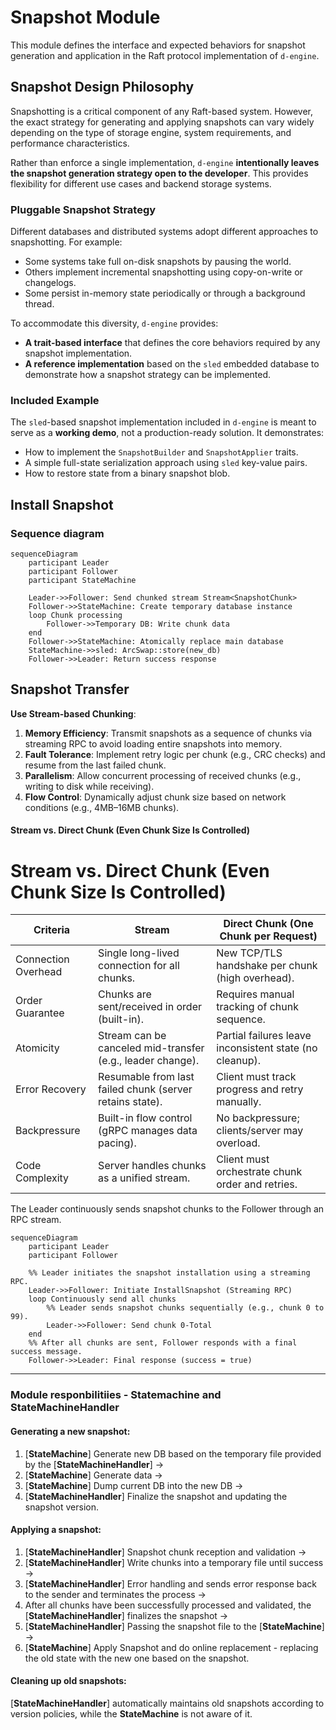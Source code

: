 # Snapshot Module

This module defines the interface and expected behaviors for snapshot generation and application in the Raft protocol implementation of `d-engine`.

## Snapshot Design Philosophy

Snapshotting is a critical component of any Raft-based system. However, the exact strategy for generating and applying snapshots can vary widely depending on the type of storage engine, system requirements, and performance characteristics.

Rather than enforce a single implementation, `d-engine` **intentionally leaves the snapshot generation strategy open to the developer**. This provides flexibility for different use cases and backend storage systems.

### Pluggable Snapshot Strategy

Different databases and distributed systems adopt different approaches to snapshotting. For example:

- Some systems take full on-disk snapshots by pausing the world.
- Others implement incremental snapshotting using copy-on-write or changelogs.
- Some persist in-memory state periodically or through a background thread.

To accommodate this diversity, `d-engine` provides:

- **A trait-based interface** that defines the core behaviors required by any snapshot implementation.
- **A reference implementation** based on the `sled` embedded database to demonstrate how a snapshot strategy can be implemented.

### Included Example

The `sled`-based snapshot implementation included in `d-engine` is meant to serve as a **working demo**, not a production-ready solution. It demonstrates:

- How to implement the `SnapshotBuilder` and `SnapshotApplier` traits.
- A simple full-state serialization approach using `sled` key-value pairs.
- How to restore state from a binary snapshot blob.

## **Install Snapshot**

### Sequence diagram

```mermaid
sequenceDiagram
    participant Leader
    participant Follower
    participant StateMachine

    Leader->>Follower: Send chunked stream Stream<SnapshotChunk>
    Follower->>StateMachine: Create temporary database instance
    loop Chunk processing
        Follower->>Temporary DB: Write chunk data
    end
    Follower->>StateMachine: Atomically replace main database
    StateMachine->>sled: ArcSwap::store(new_db)
    Follower->>Leader: Return success response
```

## **Snapshot Transfer**

**Use Stream-based Chunking**:

1. **Memory Efficiency**: Transmit snapshots as a sequence of chunks via streaming RPC to avoid loading entire snapshots into memory.
2. **Fault Tolerance**: Implement retry logic per chunk (e.g., CRC checks) and resume from the last failed chunk.
3. **Parallelism**: Allow concurrent processing of received chunks (e.g., writing to disk while receiving).
4. **Flow Control**: Dynamically adjust chunk size based on network conditions (e.g., 4MB–16MB chunks).
    

#### Stream<Chunk> vs. Direct Chunk (Even Chunk Size Is Controlled)
# Stream<Chunk> vs. Direct Chunk (Even Chunk Size Is Controlled)

| Criteria           | Stream<Chunk>                                    | Direct Chunk (One Chunk per Request)                       |
|--------------------|--------------------------------------------------|------------------------------------------------------------|
| Connection Overhead | Single long-lived connection for all chunks.    | New TCP/TLS handshake per chunk (high overhead).           |
| Order Guarantee    | Chunks are sent/received in order (built-in).     | Requires manual tracking of chunk sequence.                |
| Atomicity          | Stream can be canceled mid-transfer (e.g., leader change). | Partial failures leave inconsistent state (no cleanup). |
| Error Recovery     | Resumable from last failed chunk (server retains state). | Client must track progress and retry manually.           |
| Backpressure       | Built-in flow control (gRPC manages data pacing). | No backpressure; clients/server may overload.              |
| Code Complexity    | Server handles chunks as a unified stream.       | Client must orchestrate chunk order and retries.           |

The Leader continuously sends snapshot chunks to the Follower through an RPC stream.

```mermaid
sequenceDiagram
    participant Leader
    participant Follower

    %% Leader initiates the snapshot installation using a streaming RPC.
    Leader->>Follower: Initiate InstallSnapshot (Streaming RPC)
    loop Continuously send all chunks
        %% Leader sends snapshot chunks sequentially (e.g., chunk 0 to 99).
        Leader->>Follower: Send chunk 0-Total
    end
    %% After all chunks are sent, Follower responds with a final success message.
    Follower->>Leader: Final response (success = true)

```    
---
### Module responbilitiies - Statemachine and StateMachineHandler

#### Generating a new snapshot:
1. [**StateMachine**] Generate new DB based on the temporary file provided by the [**StateMachineHandler**] → 
2. [**StateMachine**] Generate data → 
3. [**StateMachine**] Dump current DB into the new DB → 
3. [**StateMachineHandler**] Finalize the snapshot and updating the snapshot version.

#### Applying a snapshot:
1. [**StateMachineHandler**] Snapshot chunk reception and validation → 
2. [**StateMachineHandler**] Write chunks into a temporary file until success → 
3. [**StateMachineHandler**] Error handling and sends error response back to the sender and terminates the process → 
4. After all chunks have been successfully processed and validated, the [**StateMachineHandler**] finalizes the snapshot →  
5. [**StateMachineHandler**] Passing the snapshot file to the [**StateMachine**] → 
6. [**StateMachine**] Apply Snapshot and do online replacement - replacing the old state with the new one based on the snapshot. 

#### Cleaning up old snapshots:
[**StateMachineHandler**] automatically maintains old snapshots according to version policies, while the **StateMachine** is not aware of it.